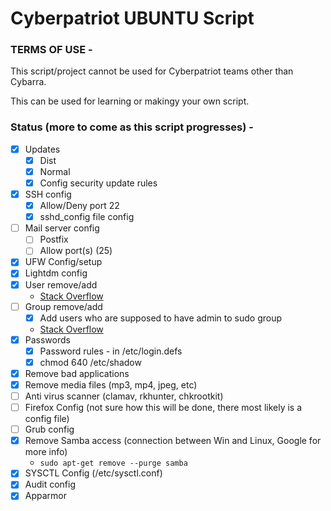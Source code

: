 # Cyberpatriot UBUNTU Script

### TERMS OF USE -

This script/project cannot be used for Cyberpatriot teams other than Cybarra.

This can be used for learning or makingy your own script.

### Status (more to come as this script progresses) -

- [x] Updates
    - [x] Dist
    - [x] Normal
    - [x] Config security update rules
- [x] SSH config
    - [x] Allow/Deny port 22
    - [x] sshd_config file config
- [ ] Mail server config
    - [ ] Postfix
    - [ ] Allow port(s) (25)
- [x] UFW Config/setup
- [x] Lightdm config
- [x] User remove/add
    - [Stack Overflow]("https://stackoverflow.com/questions/2540460/how-to-check-if-a-user-exists-in-a-gnu-linux-os-using-python")
- [ ] Group remove/add
    - [x] Add users who are supposed to have admin to sudo group
    - [Stack Overflow]("https://stackoverflow.com/questions/2540460/how-to-check-if-a-user-exists-in-a-gnu-linux-os-using-python")
- [x] Passwords
    - [x] Password rules - in /etc/login.defs
    - [x] chmod 640 /etc/shadow
- [x] Remove bad applications
- [x] Remove media files (mp3, mp4, jpeg, etc) 
- [ ] Anti virus scanner (clamav, rkhunter, chkrootkit)
- [ ] Firefox Config (not sure how this will be done, there most likely is a config file)
- [ ] Grub config
- [x] Remove Samba access (connection between Win and Linux, Google for more info)
  - `sudo apt-get remove --purge samba`
- [x] SYSCTL Config (/etc/sysctl.conf)
- [x] Audit config
- [x] Apparmor